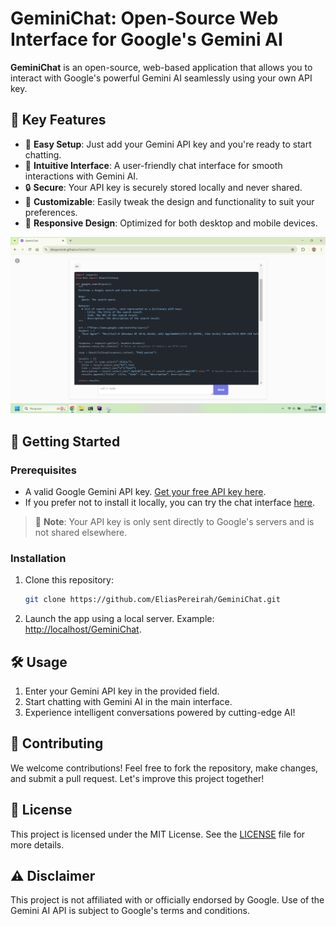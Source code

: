 # GeminiChat: Open-Source Web Interface for Google's Gemini AI

**GeminiChat** is an open-source, web-based application that allows you to interact with Google's powerful Gemini AI
seamlessly using your own API key.

## 🌟 Key Features

- 🚀 **Easy Setup**: Just add your Gemini API key and you're ready to start chatting.
- 💬 **Intuitive Interface**: A user-friendly chat interface for smooth interactions with Gemini AI.
- 🔒 **Secure**: Your API key is securely stored locally and never shared.
- 🎨 **Customizable**: Easily tweak the design and functionality to suit your preferences.
- 📱 **Responsive Design**: Optimized for both desktop and mobile devices.

![GeminiChat Interface Screenshot](imgs/screenshot.png)

## 🚀 Getting Started

### Prerequisites

- A valid Google Gemini API key. [Get your free API key here](https://aistudio.google.com/app/apikey).
- If you prefer not to install it locally, you can try the chat interface [here](https://eliaspereirah.github.io/GeminiChat/).

> 🔐 **Note**: Your API key is only sent directly to Google's servers and is not shared elsewhere.

### Installation

1. Clone this repository:
   ```bash
   git clone https://github.com/EliasPereirah/GeminiChat.git
   ```
2. Launch the app using a local server. Example: [http://localhost/GeminiChat](http://localhost/GeminiChat).

## 🛠️ Usage

1. Enter your Gemini API key in the provided field.
2. Start chatting with Gemini AI in the main interface.
3. Experience intelligent conversations powered by cutting-edge AI!

## 🤝 Contributing

We welcome contributions! Feel free to fork the repository, make changes, and submit a pull request. Let's improve this project together!

## 📄 License

This project is licensed under the MIT License. See the [LICENSE](LICENSE) file for more details.

## ⚠️ Disclaimer

This project is not affiliated with or officially endorsed by Google. Use of the Gemini AI API is subject to Google's terms and conditions.



